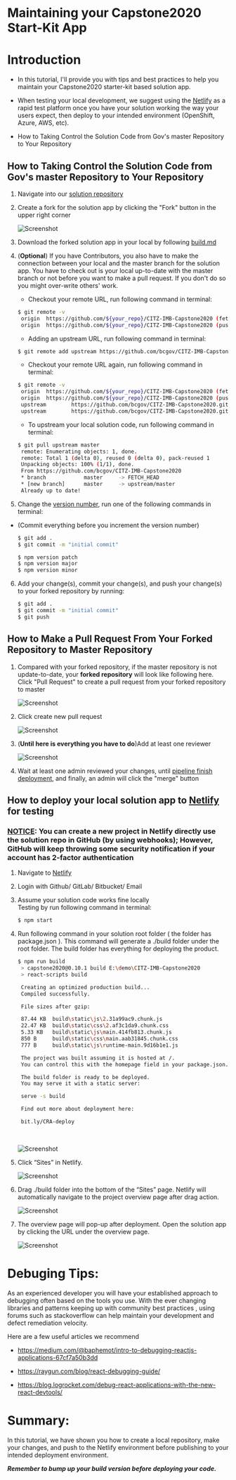 <!--
 * @Author: your name
 * @Date: 2020-07-27 23:06:35
 * @LastEditTime: 2020-07-30 11:45:10
 * @LastEditors: Please set LastEditors
 * @Description: In User Settings Edit
 * @FilePath: \undefinedc:\Users\Mark\Desktop\md\maintain.md
--> 
# Maintaining your Capstone2020 Start-Kit App


# Introduction

* In this tutorial, I'll provide you with tips and best practices to help you maintain your Capstone2020 starter-kit based solution app.

* When testing your local development, we suggest using the [Netlify](https://www.netlify.com/) as a rapid test platform once you have your solution working the way your users expect, then deploy to your intended environment (OpenShift, Azure, AWS, etc). 

* How to Taking Control the Solution Code from Gov's master Repository to Your Repository


## How to Taking Control the Solution Code from Gov's master Repository to Your Repository

1. Navigate into our [solution repository](https://github.com/bcgov/CITZ-IMB-Capstone2020)


2. Create a fork for the solution app by clicking the "Fork" button in the upper right corner<br />

    ![Screenshot](./images/Fork.png)

3. Download the forked solution app in your local by following [build.md](./build.md)


4. (**Optional**) If you have Contributors, you also have to make the connection between your local and the master branch for the solution app. You have to check out is your local up-to-date with the master branch or not before you want to make a pull request. If you don't do so you might over-write others' work.

   * Checkout your remote URL, run following command in terminal:
   ```sh
   $ git remote -v
    origin  https://github.com/${your_repo}/CITZ-IMB-Capstone2020 (fetch)
    origin  https://github.com/${your_repo}/CITZ-IMB-Capstone2020 (push)
   ```

   * Adding an upstream URL, run following command in terminal:
   ```sh
   $ git remote add upstream https://github.com/bcgov/CITZ-IMB-Capstone2020.git
   ```
   * Checkout your remote URL again, run following command in terminal:
   ```sh
   $ git remote -v
    origin  https://github.com/${your_repo}/CITZ-IMB-Capstone2020 (fetch)
    origin  https://github.com/${your_repo}/CITZ-IMB-Capstone2020 (push)
    upstream        https://github.com/bcgov/CITZ-IMB-Capstone2020.git (fetch)
    upstream        https://github.com/bcgov/CITZ-IMB-Capstone2020.git (push)
   ```
   * To upstream your local solution code, run following command in terminal:
   ```sh
   $ git pull upstream master
    remote: Enumerating objects: 1, done.
    remote: Total 1 (delta 0), reused 0 (delta 0), pack-reused 1
    Unpacking objects: 100% (1/1), done.
    From https://github.com/bcgov/CITZ-IMB-Capstone2020
    * branch            master     -> FETCH_HEAD
    * [new branch]      master     -> upstream/master
    Already up to date!
   ```
5.  Change the [version number](https://docs.npmjs.com/updating-your-published-package-version-number), run one of the following commands in terminal:
* (Commit everything before you increment the version number)
    ```sh
   $ git add .
   $ git commit -m "initial commit"
   ```
   ```sh
   $ npm version patch
   $ npm version major
   $ npm version minor
   ```
6. Add your change(s), commit your change(s), and push your change(s) to your forked repository by running:
   ```sh
   $ git add .
   $ git commit -m "initial commit"
   $ git push
   ```
## How to Make a Pull Request From Your Forked Repository to Master Repository 

1. Compared with your forked repository, if the master repository is not update-to-date, your **forked repository** will look like following here. Click "Pull Request" to create a pull request from your forked repository to master 

    ![Screenshot](./images/pull.png)<br />

2. Click create new pull request<br />

    ![Screenshot](./images/pull2.png)

3. (**Until here is everything you have to do**)Add at least one reviewer<br />

    ![Screenshot](./images/reviewers.png)

4. Wait at least one admin reviewed your changes, until [pipeline finish deployment](./deploy.md), and finally, an admin will click the "merge" button

## How to deploy your local solution app to [Netlify](https://www.netlify.com/) for testing

### <ins>NOTICE</ins>: You can create a new project in Netlify directly use the solution repo in GitHub (by using webhooks); However, GitHub will keep throwing some security notification if your account has 2-factor authentication

1. Navigate to [Netlify](https://www.netlify.com/)

2. Login with Github/ GitLab/ Bitbucket/ Email

3. Assume your solution code works fine locally <br/>
   Testing by run following command in terminal:
   ```sh
   $ npm start
   ```

4. Run following command in your solution root folder ( the folder has package.json ). This command will generate a ./build folder under the root folder. The build folder has everything for deploying the product.
   ```sh
   $ npm run build
    > capstone2020@0.10.1 build E:\demo\CITZ-IMB-Capstone2020
    > react-scripts build

    Creating an optimized production build...
    Compiled successfully.

    File sizes after gzip:

    87.44 KB  build\static\js\2.31a99ac9.chunk.js
    22.47 KB  build\static\css\2.af3c1da9.chunk.css
    5.33 KB   build\static\js\main.414fb813.chunk.js
    850 B     build\static\css\main.aab31845.chunk.css
    777 B     build\static\js\runtime-main.9d16b1e1.js

    The project was built assuming it is hosted at /.
    You can control this with the homepage field in your package.json.

    The build folder is ready to be deployed.
    You may serve it with a static server:

    serve -s build

    Find out more about deployment here:

    bit.ly/CRA-deploy

   ```
   <br/>

   ![Screenshot](./images/folder.png)

5. Click “Sites” in Netlify.

    ![Screenshot](./images/drag.jpg)

6. Drag ./build folder into the bottom of the “Sites” page. Netlify will automatically navigate to the project overview page after drag action.<br/>

    ![Screenshot](./images/drag.png)

7. The overview page will pop-up after deployment. Open the solution app by clicking the URL under the overview page.

    ![Screenshot](./images/app.png)

# Debuging Tips:

As an experienced developer you will have your established approach to debugging often based on the tools you use. With the ever changing libraries and patterns keeping up with community best practices , using forums such as stackoverflow can help maintain your development and defect remediation velocity.

Here are a few useful articles we recommend

* https://medium.com/@baphemot/intro-to-debugging-reactjs-applications-67cf7a50b3dd
 
* https://raygun.com/blog/react-debugging-guide/
 
* https://blog.logrocket.com/debug-react-applications-with-the-new-react-devtools/

# Summary:

In this tutorial, we have shown you how to create a local repository, make your changes, and push to the Netlify environment before publishing to your intended deployment environment.

**<em>Remember to bump up your build version before deploying your code.</em>**